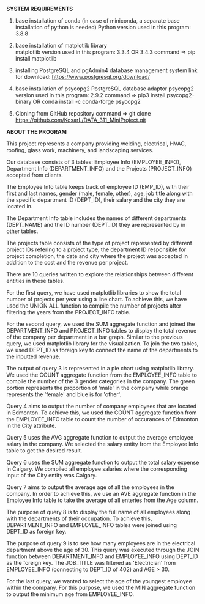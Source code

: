 **SYSTEM REQUIREMENTS**

1) base installation of conda (in case of miniconda, a separate base installation of python is needed) 
Python version used in this program: 3.8.8

2) base installation of matplotlib library  
matplotlib version used in this program: 3.3.4 OR 3.4.3
command => pip install matplotlib 

3) installing PostgreSQL and pgAdmin4 database management system
link for download: https://www.postgresql.org/download/

4) base installation of psycopg2 PostgreSQL database adaptor 
psycopg2 version used in this program: 2.9.2 
command => pip3 install psycopg2-binary OR conda install -c conda-forge psycopg2  

5) Cloning from GitHub repository 
command => git clone https://github.com/KosarL/DATA_311_MiniProject.git 



**ABOUT THE PROGRAM**

This project represents a company providing welding, electrical, HVAC, roofing, glass work, machinery, and landscaping services. 

Our database consists of 3 tables: Employee Info (EMPLOYEE_INFO), Department Info (DEPARTMENT_INFO) and the Projects (PROJECT_INFO) accepted from clients. 

The Employee Info table keeps track of employee ID (EMP_ID), with their first and last names, gender (male, female, other), age, job title along with the specific department ID (DEPT_ID), their salary and the city they are located in. 

The Department Info table includes the names of different departments (DEPT_NAME) and the ID number (DEPT_ID) they are represented by in other tables. 

The projects table consists of the type of project represented by different project IDs refering to a project type, the department ID responsible for project completion, the date and city where the project was accepted in addition to the cost and the revenue per project. 

There are 10 queries written to explore the relationships between different entities in these tables. 

For the first query, we have used matplotlib libraries to show the total number of projects per year using a line chart. To achieve this, we have used the UNION ALL function to compile the number of projects after filtering the years from the PROJECT_INFO table. 

For the second query, we used the SUM aggregate function and joined the DEPARTMENT_INFO and PROJECT_INFO tables to display the total revenue of the company per department in a bar graph. Similar to the previous query, we used matplotlib library for the visualization. To join the two tables, we used DEPT_ID as foreign key to connect the name of the departments to the inputted revenue. 

The output of query 3 is represented in a pie chart using matplotlib library. We used the COUNT aggregate function from the EMPLOYEE_INFO table to compile the number of the 3 gender categories in the company. The green portion represents the proportion of 'male' in the company while orange represents the 'female' and blue is for 'other'.  

Query 4 aims to output the number of company employees that are located in Edmonton. To achieve this, we used the COUNT aggregate function from the EMPLOYEE_INFO table to count the number of occurances of Edmonton in the City attribute. 

Query 5 uses the AVG aggregate function to output the average employee salary in the company. We selected the salary entity from the Employee Info table to get the desired result.  

Query 6 uses the SUM aggregate function to output the total salary expense in Calgary. We compiled all employee salaries where the corresponding input of the City entity was Calgary. 

Query 7 aims to output the average age of all the employees in the company. In order to achieve this, we use an AVE aggregate function in the Employee Info table to take the average of all enteries from the Age column. 

The purpose of query 8 is to display the full name of all employees along with the departments of their occupation. To achieve this, DEPARTMENT_INFO and EMPLOYEE_INFO tables were joined using DEPT_ID as foreign key. 

The purpose of query 9 is to see how many employees are in the electrical department above the age of 30. This query was executed through the JOIN function between DEPARTMENT_INFO and EMPLOYEE_INFO using DEPT_ID as the foreign key. The JOB_TITLE was filtered as 'Electrician' from EMPLOYEE_INFO (connecting to DEPT_ID of 402) and AGE > 30. 

For the last query, we wanted to select the age of the youngest employee within the company. For this purpose, we used the MIN aggregate function to output the minimum age from EMPLOYEE_INFO.
